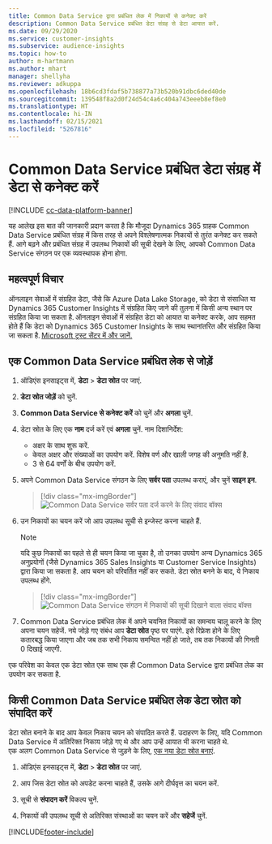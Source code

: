 ```yaml
---
title: Common Data Service द्वारा प्रबंधित लेक में निकायों से कनेक्ट करें
description: Common Data Service प्रबंधित डेटा संग्रह से डेटा आयात करें.
ms.date: 09/29/2020
ms.service: customer-insights
ms.subservice: audience-insights
ms.topic: how-to
author: m-hartmann
ms.author: mhart
manager: shellyha
ms.reviewer: adkuppa
ms.openlocfilehash: 18b6cd3fdaf5b738877a73b520b91dbc6ded40de
ms.sourcegitcommit: 139548f8a2d0f24d54c4a6c404a743eeeb8ef8e0
ms.translationtype: HT
ms.contentlocale: hi-IN
ms.lasthandoff: 02/15/2021
ms.locfileid: "5267816"
---
```

# <a name="connect-to-data-in-a-common-data-service-managed-data-lake"></a>Common Data Service प्रबंधित डेटा संग्रह में डेटा से कनेक्ट करें

[!INCLUDE [cc-data-platform-banner](../includes/cc-data-platform-banner.md)]

यह आलेख इस बात की जानकारी प्रदान करता है कि मौजूदा Dynamics 365 ग्राहक Common Data Service प्रबंधित संग्रह में किस तरह से अपने विश्लेषणात्मक निकायों से तुरंत कनेक्ट कर सकते हैं. आगे बढ़ने और प्रबंधित संग्रह में उपलब्ध निकायों की सूची देखने के लिए, आपको Common Data Service संगठन पर एक व्यवस्थापक होना होगा.

## <a name="important-considerations"></a>महत्वपूर्ण विचार

ऑनलाइन सेवाओं में संग्रहित डेटा, जैसे कि Azure Data Lake Storage, को डेटा से संसाधित या Dynamics 365 Customer Insights में संग्रहित किए जाने की तुलना में किसी अन्य स्थान पर संग्रहित किया जा सकता है. ऑनलाइन सेवाओं में संग्रहित डेटा को आयात या कनेक्ट करके, आप सहमत होते हैं कि डेटा को Dynamics 365 Customer Insights के साथ स्थानांतरित और संग्रहित किया जा सकता है. [Microsoft ट्रस्ट सेंटर में और जानें.](https://www.microsoft.com/trust-center)

## <a name="connect-to-a-common-data-service-managed-lake"></a>एक Common Data Service प्रबंधित लेक से जोड़ें

1. ऑडिएंस इनसाइट्स में, **डेटा** > **डेटा स्रोत** पर जाएं.

2. **डेटा स्रोत जोड़ें** को चुनें.

3. **Common Data Service से कनेक्ट करें** को चुनें और **अगला** चुनें.

4. डेटा स्रोत के लिए एक **नाम** दर्ज करें एवं **अगला** चुनें. नाम दिशानिर्देश: 
   - अक्षर के साथ शुरू करें.
   - केवल अक्षर और संख्याओं का उपयोग करें. विशेष वर्ण और खाली जगह की अनुमति नहीं है.
   - 3 से 64 वर्णों के बीच उपयोग करें.

5. अपने Common Data Service संगठन के लिए **सर्वर पता** उपलब्ध कराएं, और चुनें **साइन इन**.

   > [!div class="mx-imgBorder"]
   > ![Common Data Service सर्वर पता दर्ज करने के लिए संवाद बॉक्स](media/enter-CDS-org-details.png)

6. उन निकायों का चयन करें जो आप उपलब्ध सूची से इन्जेस्ट करना चाहते हैं.    

   > [!NOTE]
   > यदि कुछ निकायों का पहले से ही चयन किया जा चुका है, तो उनका उपयोग अन्य Dynamics 365 अनुप्रयोगों (जैसे Dynamics 365 Sales Insights या Customer Service Insights) द्वारा किया जा सकता है. आप चयन को परिवर्तित नहीं कर सकते. डेटा स्रोत बनने के बाद, ये निकाय उपलब्ध होंगे.

   > [!div class="mx-imgBorder"]
   > ![Common Data Service संगठन में निकायों की सूची दिखाने वाला संवाद बॉक्स](media/select-analytical-entities.png)

7. Common Data Service प्रबंधित लेक में अपने चयनित निकायों का समन्वय चालू करने के लिए अपना चयन सहेजें. नये जोड़े गए संबंध आप **डेटा स्रोत** पृष्ठ पर पाएंगे. इसे रिफ्रेश होने के लिए कतारबद्ध किया जाएगा और जब तक सभी निकाय समन्वित नहीं हो जाते, तब तक निकायों की गिनती 0 दिखाई जाएगी.

एक परिवेश का केवल एक डेटा स्रोत एक साथ एक ही Common Data Service द्वारा प्रबंधित लेक का उपयोग कर सकता है.

## <a name="edit-a-common-data-service-managed-lake-data-source"></a>किसी Common Data Service प्रबंधित लेक डेटा स्रोत को संपादित करें

डेटा स्रोत बनाने के बाद आप केवल निकाय चयन को संपादित करते हैं. उदाहरण के लिए, यदि Common Data Service में अतिरिक्त निकाय जोड़े गए थे और आप उन्हें आयात भी करना चाहते थे.    
एक अलग Common Data Service से जुड़ने के लिए, [एक नया डेटा स्रोत बनाएं](#connect-to-a-common-data-service-managed-lake).

1. ऑडिएंस इनसाइट्स में, **डेटा** > **डेटा स्रोत** पर जाएं.

2. आप जिस डेटा स्रोत को अपडेट करना चाहते हैं, उसके आगे दीर्घवृत्त का चयन करें.

3. सूची से **संपादन करें** विकल्प चुनें.

4. निकायों की उपलब्ध सूची से अतिरिक्त संस्थाओं का चयन करें और **सहेजें** चुनें.


[!INCLUDE[footer-include](../includes/footer-banner.md)]